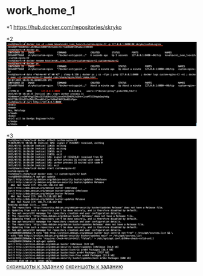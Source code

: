 # work_home_1
*1 https://hub.docker.com/repositories/skryko

*2![скриншот к 2 заданию](two.png)

*3![скриншоты к заданию](3job/3-1.png)
[скриншоты к заданию](3job/3-2.png)
[скриншоты к заданию](3job/3-3.png)


